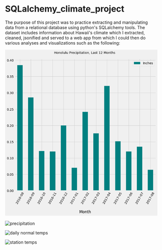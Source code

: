 # SQLalchemy_climate_project

The purpose of this project was to practice extracting and manipulating data from a relational database using python's SQLalchemy tools.  The dataset includes information about Hawaii's climate which I extracted, cleaned, jsonified and served to a web app from which I could then do various analyses and visualizations such as the following:

![average precipitation](Images/avg_precip.png)

![precipitation](https://github.com/mfineman/SQLalchemy_climate_project/Images/precipitation.png)

![daily normal temps](https://github.com/mfineman/SQLalchemy_climate_project/Images/daily_normals.png)

![station temps](https://github.com/mfineman/SQLalchemy_climate_project/Images/station-histogram.png)
